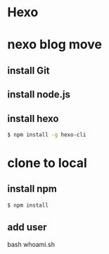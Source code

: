 # Hexo
# nexo blog move
## install Git
## install node.js

## install hexo

``` bash
$ npm install -g hexo-cli
```
# clone to local
## install npm

```bash
$ npm install
```
## add user

bash whoami.sh

